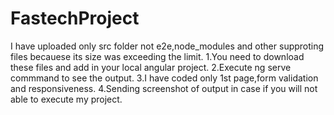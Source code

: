 # FastechProject


I have uploaded only src folder not e2e,node_modules and other supproting files becauese its size was exceeding the limit.
1.You need to download these files and add in your local angular project.
2.Execute ng serve commmand to see the output.
3.I have coded only 1st page,form validation and responsiveness.
4.Sending screenshot of output in case if you will not able to execute my project.

